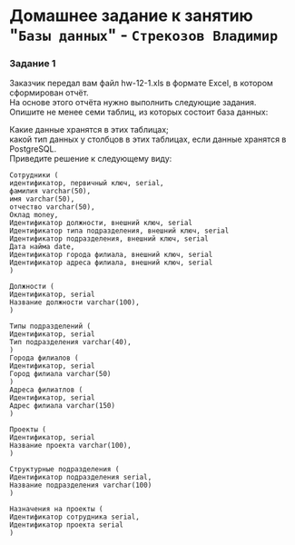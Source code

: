 # Домашнее задание к занятию "`Базы данных`" - `Стрекозов Владимир`

### Задание 1
Заказчик передал вам файл hw-12-1.xls в формате Excel, в котором сформирован отчёт.  
На основе этого отчёта нужно выполнить следующие задания.  
Опишите не менее семи таблиц, из которых состоит база данных:


Какие данные хранятся в этих таблицах;  
какой тип данных у столбцов в этих таблицах, если данные хранятся в PostgreSQL.  
Приведите решение к следующему виду:  
```
Сотрудники (  
идентификатор, первичный ключ, serial,  
фамилия varchar(50),  
имя varchar(50),  
отчество varchar(50),  
Оклад money,  
Идентификатор должности, внешний ключ, serial  
Идентификатор типа подразделения, внешний ключ, serial  
Идентификатор подразделения, внешний ключ, serial  
Дата найма date,  
Идентификатор города филиала, внешний ключ, serial  
Идентификатор адреса филиала, внешний ключ, serial  
)  
  
Должности (  
Идентификатор, serial  
Название должности varchar(100),  
)  
  
Типы подразделений (  
Идентификатор, serial  
Тип подразделения varchar(40),  
)  
Города филиалов (  
Идентификатор, serial  
Город филиала varchar(50)  
)  
Адреса филиатлов (  
Идентификатор, serial  
Адрес филиала varchar(150)  
)  
  
Проекты (  
Идентификатор, serial  
Название проекта varchar(100),  
)  

Структурные подразделения (  
Идентификатор подразделения serial,  
Название подразделения varchar(100)  
)  
  
Назначения на проекты (  
Идентификатор сотрудника serial,  
Идентификатор проекта serial   
)  
```
